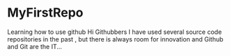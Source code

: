 # MyFirstRepo
Learning how to use github
Hi Githubbers
 I have used several source code repositories in the past , but there is always room for innovation 
 and Github and Git are the IT...
